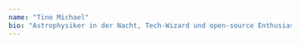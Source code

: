 ```yaml
---
name: "Tino Michael"
bio: "Astrophysiker in der Nacht, Tech-Wizard und open-source Enthusiast am Tage."
---
```

